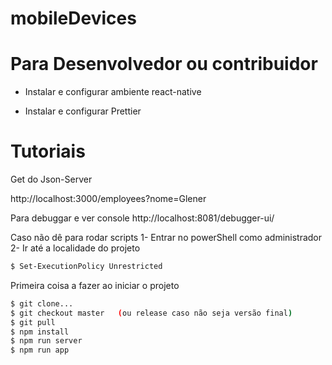# mobileDevices

# Para Desenvolvedor ou contribuidor

- Instalar e configurar ambiente react-native

- Instalar e configurar Prettier

# Tutoriais

Get do Json-Server

http://localhost:3000/employees?nome=Glener

Para debuggar e ver console
http://localhost:8081/debugger-ui/

Caso não dê para rodar scripts
1- Entrar no powerShell como administrador
2- Ir até a localidade do projeto

```bash
$ Set-ExecutionPolicy Unrestricted
```

Primeira coisa a fazer ao iniciar o projeto

```bash
$ git clone...
$ git checkout master   (ou release caso não seja versão final)
$ git pull
$ npm install
$ npm run server
$ npm run app
```
